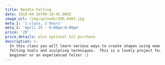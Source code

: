 ```yaml
---
title: Needle Felting
date: 2018-04-26T00:18:45.000Z
image_url: /img/uploads/IMG_6483.jpg
meta_1: '1 class, 2 hours'
meta_2: 'April 25 - 6:00pm-8:00pm'
price: '20'
price_details: plus optional kit purchase
description: >-
  In this class you will learn various ways to create shapes using needle
  felting tools and sculpting techniques.  This is a lovely project for a
  beginner or an experienced felter :)
---
```





